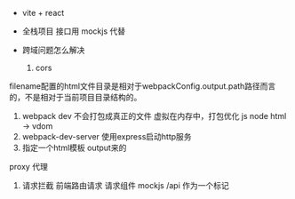 - vite + react

- 全栈项目
  接口用 mockjs 代替

- 跨域问题怎么解决
  1. cors



filename配置的html文件目录是相对于webpackConfig.output.path路径而言的，不是相对于当前项目目录结构的。
  1. webpack dev 不会打包成真正的文件
      虚拟在内存中，打包优化
      js  node 
      html -> vdom 
  2. webpack-dev-server 使用express启动http服务
  3. 指定一个html模板
      output来的



proxy 代理
  1. 请求拦截
      前端路由请求 请求组件
      mockjs
      /api 作为一个标记
      